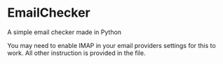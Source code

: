 # EmailChecker
A simple email checker made in Python

You may need to enable IMAP in your email providers settings for this to work.
All other instruction is provided in the file.
